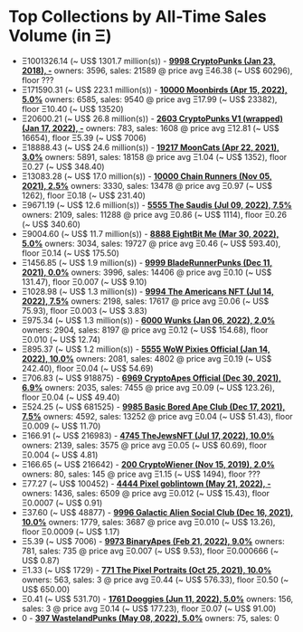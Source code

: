 # Top Collections by All-Time Sales Volume (in Ξ)

- Ξ1001326.14 (~ US$ 1301.7 million(s)) - **[9998 CryptoPunks (Jan 23, 2018), -](https://opensea.io/collection/cryptopunks)**   owners: 3596,   sales:  21589   @    price avg Ξ46.38 (~ US$ 60296),   floor ???
- Ξ171590.31 (~ US$ 223.1 million(s)) - **[10000 Moonbirds (Apr 15, 2022), 5.0%](https://opensea.io/collection/proof-moonbirds)**   owners: 6585,   sales:  9540   @    price avg Ξ17.99 (~ US$ 23382),   floor Ξ10.40 (~ US$ 13520)
- Ξ20600.21 (~ US$ 26.8 million(s)) - **[2603 CryptoPunks V1 (wrapped) (Jan 17, 2022), -](https://opensea.io/collection/official-v1-punks)**   owners: 783,   sales:  1608   @    price avg Ξ12.81 (~ US$ 16654),   floor Ξ5.39 (~ US$ 7006)
- Ξ18888.43 (~ US$ 24.6 million(s)) - **[19217 MoonCats (Apr 22, 2021), 3.0%](https://opensea.io/collection/acclimatedmooncats)**   owners: 5891,   sales:  18158   @    price avg Ξ1.04 (~ US$ 1352),   floor Ξ0.27 (~ US$ 348.40)
- Ξ13083.28 (~ US$ 17.0 million(s)) - **[10000 Chain Runners (Nov 05, 2021), 2.5%](https://opensea.io/collection/chain-runners-nft)**   owners: 3330,   sales:  13478   @    price avg Ξ0.97 (~ US$ 1262),   floor Ξ0.18 (~ US$ 231.40)
- Ξ9671.19 (~ US$ 12.6 million(s)) - **[5555 The Saudis (Jul 09, 2022), 7.5%](https://opensea.io/collection/thesaudis)**   owners: 2109,   sales:  11288   @    price avg Ξ0.86 (~ US$ 1114),   floor Ξ0.26 (~ US$ 340.60)
- Ξ9004.60 (~ US$ 11.7 million(s)) - **[8888 EightBit Me (Mar 30, 2022), 5.0%](https://opensea.io/collection/eightbitme)**   owners: 3034,   sales:  19727   @    price avg Ξ0.46 (~ US$ 593.40),   floor Ξ0.14 (~ US$ 175.50)
- Ξ1456.85 (~ US$ 1.9 million(s)) - **[9999 BladeRunnerPunks (Dec 11, 2021), 0.0%](https://opensea.io/collection/bladerunner-punks)**   owners: 3996,   sales:  14406   @    price avg Ξ0.10 (~ US$ 131.47),   floor Ξ0.007 (~ US$ 9.10)
- Ξ1028.98 (~ US$ 1.3 million(s)) - **[9994 The Americans NFT (Jul 14, 2022), 7.5%](https://opensea.io/collection/the-americans-nft)**   owners: 2198,   sales:  17617   @    price avg Ξ0.06 (~ US$ 75.93),   floor Ξ0.003 (~ US$ 3.83)
- Ξ975.34 (~ US$ 1.3 million(s)) - **[6000 Wunks (Jan 06, 2022), 2.0%](https://opensea.io/collection/wunks)**   owners: 2904,   sales:  8197   @    price avg Ξ0.12 (~ US$ 154.68),   floor Ξ0.010 (~ US$ 12.74)
- Ξ895.37 (~ US$ 1.2 million(s)) - **[5555 WoW Pixies Official (Jan 14, 2022), 10.0%](https://opensea.io/collection/wow-pixies-v2)**   owners: 2081,   sales:  4802   @    price avg Ξ0.19 (~ US$ 242.40),   floor Ξ0.04 (~ US$ 54.69)
- Ξ706.83 (~ US$ 918875) - **[6969 CryptoApes Official (Dec 30, 2021), 6.9%](https://opensea.io/collection/cryptoapes-official)**   owners: 2035,   sales:  7455   @    price avg Ξ0.09 (~ US$ 123.26),   floor Ξ0.04 (~ US$ 49.40)
- Ξ524.25 (~ US$ 681525) - **[9985 Basic Bored Ape Club (Dec 17, 2021), 7.5%](https://opensea.io/collection/basicboredapeclub)**   owners: 4592,   sales:  13252   @    price avg Ξ0.04 (~ US$ 51.43),   floor Ξ0.009 (~ US$ 11.70)
- Ξ166.91 (~ US$ 216983) - **[4745 TheJewsNFT (Jul 17, 2022), 10.0%](https://opensea.io/collection/thejews-nft)**   owners: 2139,   sales:  3575   @    price avg Ξ0.05 (~ US$ 60.69),   floor Ξ0.004 (~ US$ 4.81)
- Ξ166.65 (~ US$ 216642) - **[200 CryptoWiener (Nov 15, 2019), 2.0%](https://opensea.io/collection/cryptowiener-4)**   owners: 80,   sales:  145   @    price avg Ξ1.15 (~ US$ 1494),   floor ???
- Ξ77.27 (~ US$ 100452) - **[4444 Pixel goblintown (May 21, 2022), -](https://opensea.io/collection/pixel-goblintown)**   owners: 1436,   sales:  6509   @    price avg Ξ0.012 (~ US$ 15.43),   floor Ξ0.0007 (~ US$ 0.91)
- Ξ37.60 (~ US$ 48877) - **[9996 Galactic Alien Social Club (Dec 16, 2021), 10.0%](https://opensea.io/collection/galacticaliensocialclub)**   owners: 1779,   sales:  3687   @    price avg Ξ0.010 (~ US$ 13.26),   floor Ξ0.0009 (~ US$ 1.17)
- Ξ5.39 (~ US$ 7006) - **[9973 BinaryApes (Feb 21, 2022), 9.0%](https://opensea.io/collection/binaryapes)**   owners: 781,   sales:  735   @    price avg Ξ0.007 (~ US$ 9.53),   floor Ξ0.000666 (~ US$ 0.87)
- Ξ1.33 (~ US$ 1729) - **[771 The Pixel Portraits (Oct 25, 2021), 10.0%](https://opensea.io/collection/the-pixel-portraits)**   owners: 563,   sales:  3   @    price avg Ξ0.44 (~ US$ 576.33),   floor Ξ0.50 (~ US$ 650.00)
- Ξ0.41 (~ US$ 531.70) - **[1761 Dooggies (Jun 11, 2022), 5.0%](https://opensea.io/collection/dooggies)**   owners: 156,   sales:  3   @    price avg Ξ0.14 (~ US$ 177.23),   floor Ξ0.07 (~ US$ 91.00)
- 0 - **[397 WastelandPunks (May 08, 2022), 5.0%](https://opensea.io/collection/wastelandpunks)**   owners: 75,   sales: 0
